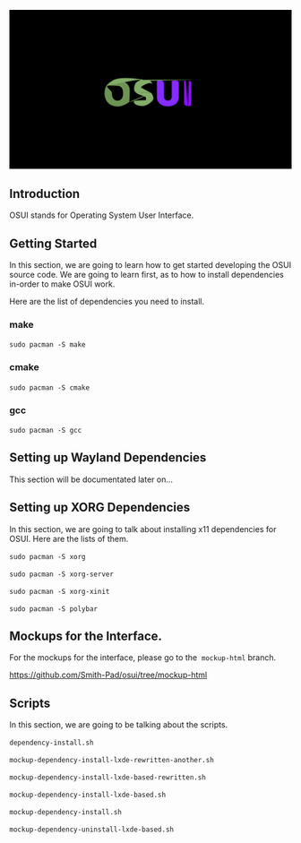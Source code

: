 <img src="./osui-logo.png"></img>

## Introduction

OSUI stands for Operating System User Interface. 

## Getting Started

In this section, we are going to learn how to get started developing the OSUI 
source code.  We are going to learn first, as to how to install dependencies
in-order to make OSUI work.

Here are the list of dependencies you need to install.

### make

`sudo pacman -S make`

### cmake

`sudo pacman -S cmake`

### gcc

`sudo pacman -S gcc`

## Setting up Wayland Dependencies

This section will be documentated later on...

## Setting up XORG Dependencies

In this section, we are going to talk about installing x11 dependencies for OSUI. Here are the lists of them. 

`sudo pacman -S xorg`

`sudo pacman -S xorg-server`

`sudo pacman -S xorg-xinit`

`sudo pacman -S polybar`

## Mockups for the Interface.

For the mockups for the interface, please go to the  `mockup-html` branch.

https://github.com/Smith-Pad/osui/tree/mockup-html



## Scripts

In this section, we are going to be talking about the scripts.

`dependency-install.sh`

`mockup-dependency-install-lxde-rewritten-another.sh`

`mockup-dependency-install-lxde-based-rewritten.sh`

`mockup-dependency-install-lxde-based.sh`

`mockup-dependency-install.sh`

`mockup-dependency-uninstall-lxde-based.sh`
